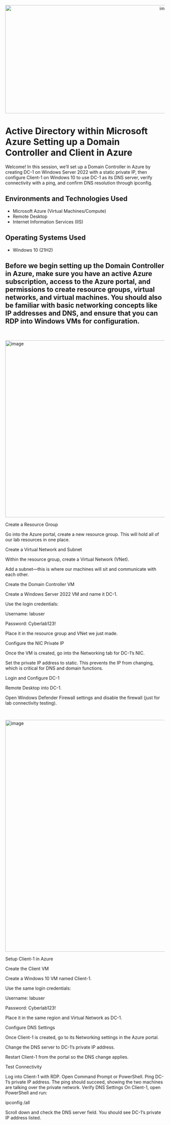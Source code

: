 
<p align="center">
<img width="1000" height="342" alt="image" src="https://github.com/user-attachments/assets/71a7bff3-37ea-4de4-a8a0-fc9d4e841a52" />


</p>

<h1>Active Directory within Microsoft Azure Setting up a Domain Controller and Client in Azure</h1>

Welcome! In this session, we’ll set up a Domain Controller in Azure by creating DC-1 on Windows Server 2022 with a static private IP, then configure Client-1 on Windows 10 to use DC-1 as its DNS server, verify connectivity with a ping, and confirm DNS resolution through ipconfig.<br />



<h2>Environments and Technologies Used</h2>

- Microsoft Azure (Virtual Machines/Compute)
- Remote Desktop
- Internet Information Services (IIS)

<h2>Operating Systems Used </h2>

- Windows 10</b> (21H2)

<h2>Before we begin setting up the Domain Controller in Azure, make sure you have an active Azure subscription, access to the Azure portal, and permissions to create resource groups, virtual networks, and virtual machines. You should also be familiar with basic networking concepts like IP addresses and DNS, and ensure that you can RDP into Windows VMs for configuration.</h2>

</p>
<br />

<p>


<img width="1916" height="559" alt="image" src="https://github.com/user-attachments/assets/c58f8b9b-01ff-4d88-b83f-51c6e4e5cc98" />


</p>
<p>
Create a Resource Group

Go into the Azure portal, create a new resource group. This will hold all of our lab resources in one place.

Create a Virtual Network and Subnet

Within the resource group, create a Virtual Network (VNet).

Add a subnet—this is where our machines will sit and communicate with each other.

Create the Domain Controller VM

Create a Windows Server 2022 VM and name it DC-1.

Use the login credentials:

Username: labuser

Password: Cyberlab123!

Place it in the resource group and VNet we just made.

Configure the NIC Private IP

Once the VM is created, go into the Networking tab for DC-1’s NIC.

Set the private IP address to static. This prevents the IP from changing, which is critical for DNS and domain functions.

Login and Configure DC-1

Remote Desktop into DC-1.

Open Windows Defender Firewall settings and disable the firewall (just for lab connectivity testing).


</p>
<br />

<p>
<img width="860" height="732" alt="image" src="https://github.com/user-attachments/assets/4d1ca51e-e836-421f-bf1e-cf0c13f70ac0" />


</p>
<p>
Setup Client-1 in Azure

Create the Client VM

Create a Windows 10 VM named Client-1.

Use the same login credentials:

Username: labuser

Password: Cyberlab123!

Place it in the same region and Virtual Network as DC-1.

Configure DNS Settings

Once Client-1 is created, go to its Networking settings in the Azure portal.

Change the DNS server to DC-1’s private IP address.

Restart Client-1 from the portal so the DNS change applies.

Test Connectivity

Log into Client-1 with RDP. Open Command Prompt or PowerShell. Ping DC-1’s private IP address. The ping should succeed, showing the two machines are talking over the private network. Verify DNS Settings On Client-1, open PowerShell and run:

ipconfig /all

Scroll down and check the DNS server field. You should see DC-1’s private IP address listed.
